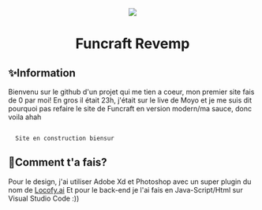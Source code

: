 <div align="center">
  <img src="![image](https://cdn.discordapp.com/attachments/1100523749419270296/1104505701604266084/logo.png)">
</div>
<h1 align="center">Funcraft Revemp</h1>

## ✨Information

Bienvenu sur le github d'un projet qui me tien a coeur, mon premier site fais de 0 par moi!
En gros il était 23h, j'était sur le live de Moyo et je me suis dit pourquoi pas refaire le site de Funcraft en version modern/ma sauce, donc voila ahah

<code>
  Site en construction biensur
</code>

## 🤯Comment t'a fais?

Pour le design, j'ai utiliser Adobe Xd et Photoshop avec un super plugin du nom de [Locofy.ai](https://www.locofy.ai/)
Et pour le back-end je l'ai fais en Java-Script/Html sur Visual Studio Code :))

